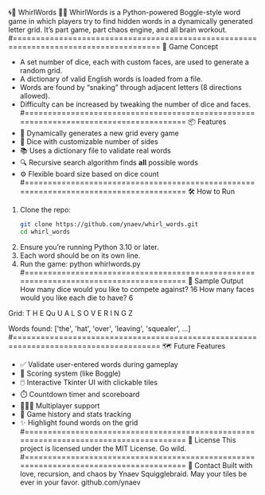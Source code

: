 🌀🧠 WhirlWords 🧠🌀
WhirlWords is a Python-powered Boggle-style word game in which players try to find hidden words in a dynamically generated letter grid. It’s part game, part chaos engine, and all brain workout.
#======================================================================================
🧠 Game Concept
- A set number of dice, each with custom faces, are used to generate a random grid.
- A dictionary of valid English words is loaded from a file.
- Words are found by “snaking” through adjacent letters (8 directions allowed).
- Difficulty can be increased by tweaking the number of dice and faces.
#======================================================================================
📦 Features
- 🔁 Dynamically generates a new grid every game
- 🧊 Dice with customizable number of sides
- 📚 Uses a dictionary file to validate real words
- 🔍 Recursive search algorithm finds **all** possible words
- ⚙️ Flexible board size based on dice count
#======================================================================================
🛠️ How to Run
1. Clone the repo:
   ```bash
   git clone https://github.com/ynaev/whirl_words.git
   cd whirl_words
2. Ensure you’re running Python 3.10 or later.
3. Each word should be on its own line.
4. Run the game: python whirlwords.py
#======================================================================================
🧪 Sample Output
How many dice would you like to compete against?  16
How many faces would you like each die to have?  6

Grid:
T  H  E  Qu
U  A  L  S
O  V  E  R
I  N  G  Z

Words found:
['the', 'hat', 'over', 'leaving', 'squealer', ...]
#======================================================================================
🗺️ Future Features
- ✅ Validate user-entered words during gameplay
- 🎯 Scoring system (like Boggle)
- 🖱️ Interactive Tkinter UI with clickable tiles
- ⏱️ Countdown timer and scoreboard
- 🧑‍🤝‍🧑 Multiplayer support
- 🧾 Game history and stats tracking
- ✨ Highlight found words on the grid
#======================================================================================
📝 License
This project is licensed under the MIT License. Go wild.
#======================================================================================
💬 Contact
Built with love, recursion, and chaos by Ynaev Squigglebraid.
May your tiles be ever in your favor.
github.com/ynaev
